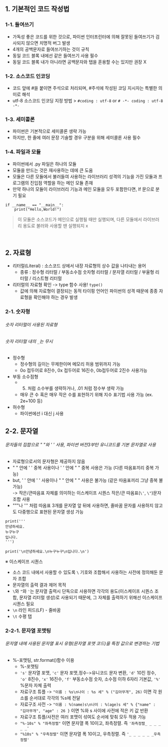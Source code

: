 ## 1. 기본적인 코드 작성법   
### 1-1. 들여쓰기
- 가독성 좋은 코드를 위한 것으로, 파이썬 인터프린터에 의해 잘못된 들여쓰기가 검사되지 않으면 치명적 버그 발생   
- 4개의 공백문자로 들여쓰기하는 것이 규칙   
- 동일 코드 블록 내에선 같은 들여쓰기 사용 필수   
- 동일 코드 블록 내가 아니라면 공백문자와 탭을 혼용할 수는 있지만 권장 X   

### 1-2. 소스코드 인코딩     
- 코드 앞에 #을 붙이면 주석으로 처리되며, #주석에 작성된 코딩 지시자는 특별한 의미로 해석     
- utf-8 소스코드 인코딩 지정 방법 > ```#coding : utf-8``` or ```# -*- coding : utf-8 -*- ```   

### 1-3. 세미콜론    
- 파이썬은 기본적으로 세미콜론 생략 가능   
- 하지만, 한 줄에 여러 문장 기술할 경우 구분을 위해 세미콜론 사용 필수   

### 1-4. 파일과 모듈   
- 파이썬에서 .py 파일은 하나의 모듈   
- 모듈을 만드는 것은 재사용하는 데에 큰 도움   
- 모듈은 다른 모듈에서 불러들여 사용하는 라이브러리 성격의 기능을 가진 모듈과 프로그램의 진입점 역할을 하는 메인 모듈 존재     
- 만약 하나의 모듈이 라이브러리 기능과 메인 모듈을 모두 포함한다면, If 문으로 분기 필요     
``` 
if __name__ == "__main__":
    print("Hello,World!")
```   
> 이 모듈은 소스코드가 메인으로 실행될 때만 실행되며, 다른 모듈에서 라이브러리 용도로 불러와 사용할 땐 실행되지 x      

</br>   

## 2. 자료형      
- 리터럴(Literal) : 소스코드 상에서 내장 자료형의 상수 값을 나타내는 용어   
  - 종류 : 정수형 리터럴 / 부동소수점 숫자형 리터럴 / 문자열 리터럴 / 부울형 리터럴 / 리스트형 리터럴   
- 리터럴의 자료형 확인 -> type 함수 사용! ```type()```       
  - 값에 의해 자료형이 결정되는 동적 타이핑 언어인 파이썬의 성격 때문에 종종 자료형을 확인해야 하는 경우 발생     
   
### 2-1. 숫자형     
###### 숫자 리터럴이 사용된 자료형   
###### 숫자 리터럴 내의 ```_```는 무시   
- 정수형     
  - 정수형의 길이는 무제한이며 메모리 허용 범위까지 가능   
  - 0o 접두어로 8진수, 0x 접두어로 16진수, 0b접두어로 2진수 사용가능          
- 부동 소수점형     
    - 5. 처럼 소수부를 생략하거나, .01 처럼 정수부 생략 가능   
    - 매우 큰 수 혹은 매우 작은 수를 표현하기 위해 지수 표기법 사용 가능 (ex. 2e+100 등)      
- 허수형
    - 파이썬에선 i 대신 j 사용      

## 2-2. 문자열   
###### 문자들의 집합으로 " "와 ' ' 사용, 파이썬 버전3부턴 유니코드를 기본 문자열로 사용       
- 자료형으로서의 문자형은 제공하지 않음     
- " " 안에 ' ' 중복 사용이나 ' ' 안에 " " 중복 사용은 가능 (다른 따옴표끼리 중복 가능)       
- but, ' ' 안에 ' ' 사용이나 " " 안에 " " 사용은 불가능 (같은 따옴표끼리 그냥 중복 불가능)               
-> 작은/큰따음표 자체를 의미하는 이스케이프 시퀀스 작은/큰 따옴표(```\'```, ```\"```)문자 조합 사용    
- """나 ''' 처럼 따옴표 3개를 문자열 앞 뒤에 사용하면, 줄바꿈 문자를 사용하지 않고도 다중행으로 표현된 문자열 생성 가능   
```
print('''
안녕하세요.
누구누구
입니다.
''')
                    
print('\n안녕하세요.\n누구누구\n입니다.\n')
```  
※ 이스케이프 시퀀스
- 소스 코드 내에서 사용할 수 있도록 ```\``` 기호와 조합해서 사용하는 사전에 정의해둔 문자 조합
- 문자열의 출력 결과 제어 목적         
- ```\```와 ```"```와 ```'```는 문자열 출력시 단독으로 사용하면 각각의 용도(이스케이프 시퀀스 조합, 문자열 리터럴 생성)로 사용되기 때문에, 그 자체를 출력하기 위해선 이스케이프 시퀀스 필요   
- ```\n``` 라인 피드(LF) - 줄바꿈
- ```\t``` 수평 탭         

### 2-2-1. 문자열 포맷팅      
###### 문자열 내에 사용된 문자열 표시 유형(문자열 포맷 코드)을 특정 값으로 변경하는 기법     
- %-포맷팅, str.format()함수 이용   
    - %-포맷팅   
    - ```'s'``` 문자열 포맷, ```'c'``` 문자 포맷,정수->유니코드 문자 변환, ```'d'``` 10진 정수, ```'o'``` 8진수, ```'x'``` 16진수, ```'f'``` 부동소수점 숫자, 소수점 이하 6자리 기본값, ```'%'``` %문자 자체 출력    
    - 자료구조 튜플 -> ```"이름 : %s\n나이 : %s 세" % ("김아무개", 26)``` 이면 각 원소를 순서대로 각각의 %s에 전달         
    - 자료구조 사전 -> ```"이름 : %(name)s\n나이 : %(age)s 세" % {"name" : "김아무개", "age" : 26 }``` 이면 %와 s 사이에 사전에 적은 키 값 반환    
    - 자료구조 튜플/사전은 여러 포맷이 섞여도 순서에 맞춰 모두 적용 가능           
    - ```"%-10s" % "좌측정렬"``` 이면 문자열 폭 10이고, 좌측정렬. 즉 ```'좌측정렬_ _ _ _ _ _'```      
    - ```"%10s" % "우측정렬"``` 이면 문자열 폭 10이고, 우측정렬. 즉 ```'_ _ _ _ _ _우측정렬'```        


